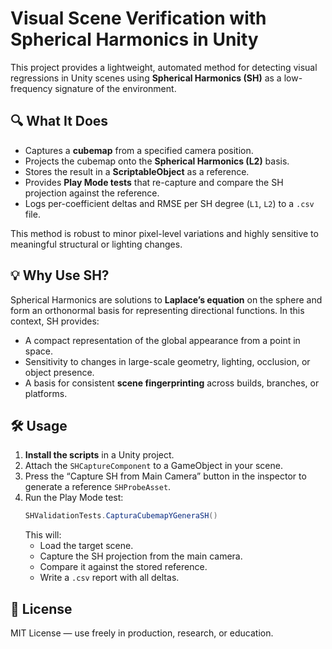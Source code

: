 # Visual Scene Verification with Spherical Harmonics in Unity

This project provides a lightweight, automated method for detecting visual regressions in Unity scenes using **Spherical Harmonics (SH)** as a low-frequency signature of the environment.

## 🔍 What It Does

- Captures a **cubemap** from a specified camera position.
- Projects the cubemap onto the **Spherical Harmonics (L2)** basis.
- Stores the result in a **ScriptableObject** as a reference.
- Provides **Play Mode tests** that re-capture and compare the SH projection against the reference.
- Logs per-coefficient deltas and RMSE per SH degree (`L1`, `L2`) to a `.csv` file.

This method is robust to minor pixel-level variations and highly sensitive to meaningful structural or lighting changes.

## 💡 Why Use SH?

Spherical Harmonics are solutions to **Laplace’s equation** on the sphere and form an orthonormal basis for representing directional functions. In this context, SH provides:

- A compact representation of the global appearance from a point in space.
- Sensitivity to changes in large-scale geometry, lighting, occlusion, or object presence.
- A basis for consistent **scene fingerprinting** across builds, branches, or platforms.

## 🛠️ Usage

1. **Install the scripts** in a Unity project.
2. Attach the `SHCaptureComponent` to a GameObject in your scene.
3. Press the “Capture SH from Main Camera” button in the inspector to generate a reference `SHProbeAsset`.
4. Run the Play Mode test:
   ```csharp
   SHValidationTests.CapturaCubemapYGeneraSH()
   ```
   This will:
   - Load the target scene.
   - Capture the SH projection from the main camera.
   - Compare it against the stored reference.
   - Write a `.csv` report with all deltas.

## 📜 License

MIT License — use freely in production, research, or education.
